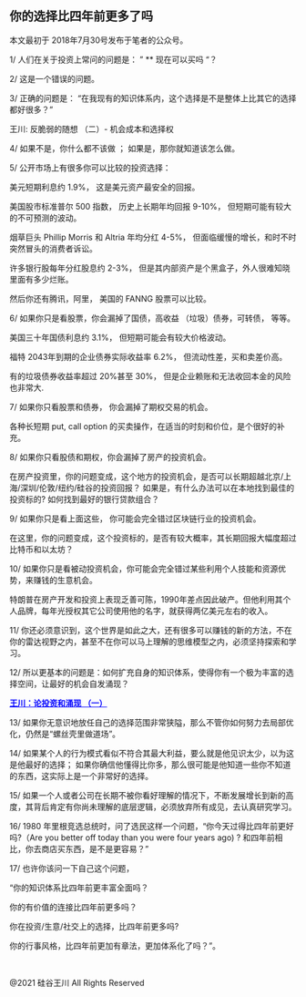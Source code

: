 ## 你的选择比四年前更多了吗

本文最初于 2018年7月30号发布于笔者的公众号。

1/ 人们在关于投资上常问的问题是： &#8221; ** 现在可以买吗 &#8220;？

2/ 这是一个错误的问题。

3/ 正确的问题是： &#8220;在我现有的知识体系内，这个选择是不是整体上比其它的选择都好很多？&#8221;

王川: 反脆弱的随想 （二）- 机会成本和选择权

4/ 如果不是，你什么都不该做 ； 如果是，那你就知道该怎么做。

5/ 公开市场上有很多你可以比较的投资选择：

美元短期利息约 1.9%， 这是美元资产最安全的回报。

美国股市标准普尔 500 指数， 历史上长期年均回报 9-10%， 但短期可能有较大的不可预测的波动。

烟草巨头 Phillip Morris 和 Altria 年均分红 4-5%， 但面临缓慢的增长，和时不时突然冒头的消费者诉讼。

许多银行股每年分红股息约 2-3%， 但是其内部资产是个黑盒子，外人很难知晓里面有多少烂账。

然后你还有腾讯，阿里， 美国的 FANNG 股票可以比较。

6/ 如果你只是看股票，你会漏掉了国债，高收益 （垃圾）债券，可转债， 等等。

美国三十年国债利息约 3.1%， 但短期可能会有较大价格波动。

福特 2043年到期的企业债券实际收益率 6.2%， 但流动性差，买和卖差价高。

有的垃圾债券收益率超过 20%甚至 30%， 但是企业赖账和无法收回本金的风险也非常大.

7/ 如果你只看股票和债券， 你会漏掉了期权交易的机会。

各种长短期 put, call option 的买卖操作，在适当的时刻和价位，是个很好的补充。

8/ 如果你只看股债和期权，你会漏掉了房产的投资机会。

在房产投资里，你的问题变成，这个地方的投资机会，是否可以长期超越北京/上海/深圳/伦敦/纽约/硅谷的投资回报？
如果是，有什么办法可以在本地找到最佳的投资标的? 如何找到最好的银行贷款组合？

9/ 如果你只是看上面这些， 你可能会完全错过区块链行业的投资机会。

在这里，你的问题变成，这个投资标的，是否有较大概率，其长期回报大幅度超过比特币和以太坊？

10/ 如果你只是看被动投资机会，你可能会完全错过某些利用个人技能和资源优势，来赚钱的生意机会。

特朗普在房产开发和投资上表现乏善可陈，1990年差点因此破产。但他利用其个人品牌，每年光授权其它公司使用他的名字，就获得两亿美元左右的收入。

11/ 你还必须意识到，这个世界是如此之大，还有很多可以赚钱的新的方法，不在你的雷达视野之内，甚至不在你可以马上理解的思维模型之内，必须坚持探索和学习。

12/ 所以更基本的问题是：如何扩充自身的知识体系，使得你有一个极为丰富的选择空间，让最好的机会自发涌现？

<strong><a style="color: #0000ff;" href="https://chuan.us/archives/406">王川：论投资和涌现 （一）</a></strong>

13/ 如果你无意识地放任自己的选择范围非常狭隘，那么不管你如何努力去局部优化，仍然是“螺丝壳里做道场”。

14/ 如果某个人的行为模式看似不符合其最大利益，要么就是他见识太少，以为这是他最好的选择；
如果你确信他懂得比你多，那么很可能是他知道一些你不知道的东西，这实际上是一个非常好的选择。

15/ 如果一个人或者公司在长期不被你看好理解的情况下，不断发展增长到新的高度，其背后肯定有你尚未理解的底层逻辑，必须放弃所有成见，去认真研究学习。

16/ 1980 年里根竞选总统时，问了选民这样一个问题，“你今天过得比四年前更好吗?（Are you better off today than you were four
years ago) ? 和四年前相比，你去商店买东西，是不是更容易？”

17/ 也许你该问一下自己这个问题，

“你的知识体系比四年前更丰富全面吗？

你的有价值的连接比四年前更多吗？

你在投资/生意/社交上的选择，比四年前更多吗?

你的行事风格，比四年前更加有章法，更加体系化了吗？”。

&nbsp;

@2021 硅谷王川 All Rights Reserved

